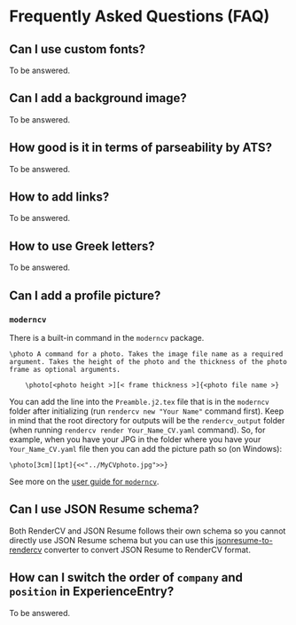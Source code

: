 # Frequently Asked Questions (FAQ)

## Can I use custom fonts?

To be answered.

## Can I add a background image?

To be answered.

## How good is it in terms of parseability by ATS?

To be answered.

## How to add links?

To be answered.

## How to use Greek letters?

To be answered.

## Can I add a profile picture?

### `moderncv`

There is a built-in command in the `moderncv` package.

    \photo A command for a photo. Takes the image file name as a required argument. Takes the height of the photo and the thickness of the photo frame as optional arguments.

        \photo[<photo height >][< frame thickness >]{<photo file name >}

You can add the line into the `Preamble.j2.tex` file that is in the `moderncv` folder after initializing (run ```rendercv new "Your Name"``` command first). Keep in mind that the root directory for outputs will be the `rendercv_output` folder (when running ```rendercv render Your_Name_CV.yaml``` command). So, for example, when you have your JPG in the folder where you have your `Your_Name_CV.yaml` file then you can add the picture path so (on Windows):
```
\photo[3cm][1pt]{<<"../MyCVphoto.jpg">>}
```

See more on the [user guide for `moderncv`](https://ctan.math.washington.edu/tex-archive/macros/latex/contrib/moderncv/manual/moderncv_userguide.pdf).

## Can I use JSON Resume schema?

Both RenderCV and JSON Resume follows their own schema so you cannot directly use JSON Resume schema but you can use this [jsonresume-to-rendercv](https://github.com/guruor/jsonresume-to-rendercv) converter to convert JSON Resume to RenderCV format.

## How can I switch the order of `company` and `position` in ExperienceEntry?

To be answered.
